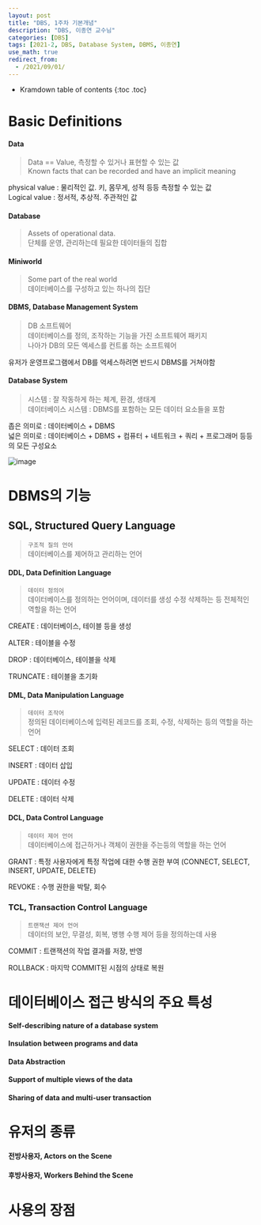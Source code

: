 ```yaml
---
layout: post
title: "DBS, 1주차 기본개념"
description: "DBS, 이종연 교수님"
categories: [DBS]
tags: [2021-2, DBS, Database System, DBMS, 이종연]
use_math: true
redirect_from:
  - /2021/09/01/
---
```


* Kramdown table of contents
{:toc .toc}      


# Basic Definitions

#### Data

> Data == Value, 측정할 수 있거나 표현할 수 있는 값             
> Known facts that can be recorded and have an implicit meaning            

physical value : 물리적인 값. 키, 몸무게, 성적 등등 측정할 수 있는 값       
Logical value : 정서적, 추상적. 주관적인 값


#### Database

> Assets of operational data.      
> 단체를 운영, 관리하는데 필요한 데이터들의 집합      


#### Miniworld

> Some part of the real world          
> 데이터베이스를 구성하고 있는 하나의 집단     


#### DBMS, Database Management System

> DB 소프트웨어               
> 데이터베이스를 정의, 조작하는 기능을 가진 소프트웨어 패키지       
> 나아가 DB의 모든 엑세스를 컨트롤 하는 소프트웨어         

유저가 운영프로그램에서 DB를 억세스하려면 반드시 DBMS를 거쳐야함


#### Database System

> 시스템 : 잘 작동하게 하는 체계, 환경, 생태계        
> 데이터베이스 시스템 : DBMS를 포함하는 모든 데이터 요소들을 포함         

좁은 의미로 : 데이터베이스 + DBMS        
넓은 의미로 : 데이터베이스 + DBMS + 컴퓨터 + 네트워크 + 쿼리 + 프로그래머 등등의 모든 구성요소

![image](https://user-images.githubusercontent.com/32366711/131660391-d40f918e-96a7-4a1d-a9cb-d209ecbd27c4.png)


# DBMS의 기능

## SQL, Structured Query Language

> `구조적 질의 언어`           
> 데이터베이스를 제어하고 관리하는 언어

#### DDL, Data Definition Language

> `데이터 정의어`       
> 데이터베이스를 정의하는 언어이며, 데이터를 생성 수정 삭제하는 등 전체적인 역할을 하는 언어      

CREATE : 데이터베이스, 테이블 등을 생성

ALTER : 테이블을 수정

DROP : 데이터베이스, 테이블을 삭제

TRUNCATE : 테이블을 초기화


#### DML, Data Manipulation Language

> `데이터 조작어`       
> 정의된 데이터베이스에 입력된 레코드를 조회, 수정, 삭제하는 등의 역할을 하는 언어

SELECT : 데이터 조회

INSERT : 데이터 삽입

UPDATE : 데이터 수정

DELETE : 데이터 삭제


#### DCL, Data Control Language

> `데이터 제어 언어`             
> 데이터베이스에 접근하거나 객체이 권한을 주는등의 역할을 하는 언어

GRANT : 특정 사용자에게 특정 작업에 대한 수행 권한 부여 (CONNECT, SELECT, INSERT, UPDATE, DELETE)

REVOKE : 수행 권한을 박탈, 회수


### TCL, Transaction Control Language

> `트랜잭션 제어 언어`         
> 데이터의 보안, 무결성, 회복, 병행 수행 제어 등을 정의하는데 사용

COMMIT : 트랜잭션의 작업 결과를 저장, 반영

ROLLBACK : 마지막 COMMIT된 시점의 상태로 복원


# 데이터베이스 접근 방식의 주요 특성

#### Self-describing nature of a database system

#### Insulation between programs and data

#### Data Abstraction

#### Support of multiple views of the data

#### Sharing of data and multi-user transaction


# 유저의 종류

#### 전방사용자, Actors on the Scene

#### 후방사용자, Workers Behind the Scene


# 사용의 장점
